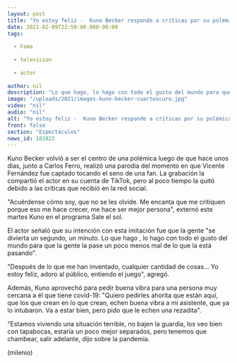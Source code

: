 ```yaml
---
layout: post
title: "Yo estoy feliz -  Kuno Becker responde a críticas por su polémica imitación de Vicente Fernández"
date: 2021-02-09T22:59:00.000-06:00
tags:
  
  - Fama
  
  - television
  
  - actor
  
author: nil
description: "Lo que hago, lo hago con todo el gusto del mundo para que la gente la pase un poco menos mal de lo que la está pasando, aclaró el actor."
image: "/uploads/2021/images-kuno-becker-cuartoscuro.jpg"
video: "nil"
audio: "nil"
alt: "Yo estoy feliz -  Kuno Becker responde a críticas por su polémica imitación de Vicente Fernández"
front: false
section: "Espectáculos"
news_id: 182822
---
```


Kuno Becker volvió a ser el centro de una polémica luego de que hace unos días, junto a Carlos Ferro, realizó una parodia del momento en que Vicente Fernández fue captado tocando el seno de una fan. La grabación la compartió el actor en su cuenta de TikTok, pero al poco tiempo la quitó debido a las críticas que recibió en la red social. 

"Acuérdense cómo soy, que no se les olvide. Me encanta que me critiquen porque eso me hace crecer, me hace ser mejor persona", externó este martes Kuno en el programa Sale el sol.  

El actor señaló que su intención con esta imitación fue que la gente "se divierta un segundo, un minuto. Lo que hago , lo hago con todo el gusto del mundo para que la gente la pase un poco menos mal de lo que la está pasando". 

"Después de lo que me han inventado, cualquier cantidad de cosas... Yo estoy feliz, adoro al público, entiendo el juego", agregó.

Además, Kuno aprovechó para pedir buena vibra para una persona muy cercana a él que tiene covid-19: "Quiero pedirles ahorita que están aquí, que los que crean en lo que crean, echen buena vibra a mi asistente, que ya lo intubaron. Va a estar bien, pero pido que le echen una rezadita". 

"Estamos viviendo una situación terrible, no bajen la guardia, los veo bien con tapabocas, estaría un poco mejor separados, pero tenemos que chambear, salir adelante, dijo sobre la pandemia. 

(milenio)
